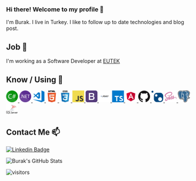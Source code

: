 ### Hi there! Welcome to my profile 👋

I'm Burak. I live in Turkey. I like to follow up to date technologies and blog post.

<!--
**bozburak/bozburak** is a ✨ _special_ ✨ repository because its `README.md` (this file) appears on your GitHub profile.

Here are some ideas to get you started:

- 🔭 I’m currently working on ...
- 🌱 I’m currently learning ...
- 👯 I’m looking to collaborate on ...
- 🤔 I’m looking for help with ...
- 💬 Ask me about ...
- 📫 How to reach me: ...
- 😄 Pronouns: ...
- ⚡ Fun fact: ...
-->


## Job 🔭

I'm working as a Software Developer at [EUTEK](http://www.eutek.com.tr)


## Know / Using <g-emoji class="g-emoji" alias="brain" fallback-src="https://github.githubassets.com/images/icons/emoji/unicode/1f9e0.png">🧠</g-emoji>
<p>
    <a target="_blank" rel="noopener noreferrer" href="https://github.com/github/explore/blob/main/topics/csharp/csharp.png?raw=true">
        <img src="https://github.com/github/explore/blob/main/topics/csharp/csharp.png?raw=true" height="32" style="max-width: 100%;" />
    </a>
    <a target="_blank" rel="noopener noreferrer" href="https://github.com/github/explore/blob/main/topics/dotnet/dotnet.png?raw=true">
        <img src="https://github.com/github/explore/raw/main/topics/dotnet/dotnet.png?raw=true" height="32" style="max-width: 100%;" />
    </a>
    <a target="_blank" rel="noopener noreferrer" href="https://github.com/github/explore/blob/main/topics/visual-studio-code/visual-studio-code.png?raw=true">
        <img src="https://github.com/github/explore/raw/main/topics/visual-studio-code/visual-studio-code.png?raw=true" height="32" style="max-width: 100%;" />
    </a>
    <a target="_blank" rel="noopener noreferrer" href="https://github.com/github/explore/blob/main/topics/html/html.png?raw=true">
        <img src="https://github.com/github/explore/blob/main/topics/html/html.png?raw=true" height="32" style="max-width: 100%;" />
    </a>
    <a target="_blank" rel="noopener noreferrer" href="https://github.com/github/explore/blob/main/topics/css/css.png?raw=true">
        <img src="https://github.com/github/explore/raw/main/topics/css/css.png?raw=true" height="32" style="max-width: 100%;" />
    </a>
    <a target="_blank" rel="noopener noreferrer" href="https://github.com/github/explore/blob/main/topics/javascript/javascript.png?raw=true">
        <img src="https://github.com/github/explore/blob/main/topics/javascript/javascript.png?raw=true" height="32" style="max-width: 100%;" />
    </a>
    <a target="_blank" rel="noopener noreferrer" href="https://github.com/github/explore/blob/main/topics/bootstrap/bootstrap.png?raw=true">
        <img src="https://github.com/github/explore/raw/main/topics/bootstrap/bootstrap.png?raw=true" height="32" style="max-width: 100%;" />
    </a>
    <a target="_blank" rel="noopener noreferrer" href="https://github.com/github/explore/blob/main/topics/jquery/jquery.png?raw=true">
        <img src="https://github.com/github/explore/blob/main/topics/jquery/jquery.png?raw=true" height="32" style="max-width: 100%;" />
    </a>
    <a target="_blank" rel="noopener noreferrer" href="https://github.com/github/explore/blob/main/topics/typescript/typescript.png?raw=true">
        <img src="https://github.com/github/explore/blob/main/topics/typescript/typescript.png?raw=true" height="32" style="max-width: 100%;" />
    </a>
    <a target="_blank" rel="noopener noreferrer" href="https://github.com/github/explore/blob/main/topics/angular/angular.png?raw=true">
        <img src="https://github.com/github/explore/blob/main/topics/angular/angular.png?raw=true" height="32" style="max-width: 100%;" />
    </a>
    <a target="_blank" rel="noopener noreferrer" href="https://github.com/github/explore/blob/main/topics/github/github.png?raw=true">
        <img src="https://github.com/github/explore/raw/main/topics/github/github.png?raw=true" height="32" style="max-width: 100%;" />
    </a>
    <a target="_blank" rel="noopener noreferrer" href="https://github.com/github/explore/blob/main/topics/nuget/nuget.png?raw=true">
        <img src="https://github.com/github/explore/raw/main/topics/nuget/nuget.png?raw=true" height="32" style="max-width: 100%;" />
    </a>
    <a target="_blank" rel="noopener noreferrer" href="https://github.com/github/explore/blob/main/topics/sass/sass.png?raw=true">
        <img src="https://github.com/github/explore/raw/main/topics/sass/sass.png?raw=true" height="32" style="max-width: 100%;" />
    </a>
    <a target="_blank" rel="noopener noreferrer" href="https://github.com/github/explore/blob/main/topics/postgresql/postgresql.png?raw=true">
        <img src="https://github.com/github/explore/blob/main/topics/postgresql/postgresql.png?raw=true" height="32" style="max-width: 100%;" />
    </a>
    <a target="_blank" rel="noopener noreferrer" href="https://github.com/github/explore/blob/main/topics/sql-server/sql-server.png?raw=true">
        <img src="https://github.com/github/explore/blob/main/topics/sql-server/sql-server.png?raw=true" height="32" style="max-width: 100%;" />
    </a>
</p>


## Contact Me 📫

[![Linkedin Badge](https://img.shields.io/badge/bozburak-follow%20on%20linkedin-blue?style=for-the-badge&logo=linkedin)](https://www.linkedin.com/in/burak-boz-50bb72163/)


![Burak's GitHub Stats](https://github-readme-stats.vercel.app/api?username=bozburak&show_icons=true)

![visitors](https://img.shields.io/badge/dynamic/json?color=informational&label=visitor%20count&query=value&url=https%3A%2F%2Fapi.countapi.xyz%2Fhit%2Fbozburak.bozburak%2Freadme)
